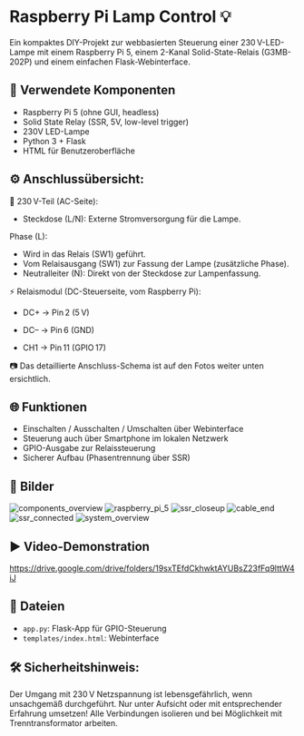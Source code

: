 # Raspberry Pi Lamp Control 💡

Ein kompaktes DIY-Projekt zur webbasierten Steuerung einer 230 V-LED-Lampe mit einem Raspberry Pi 5, einem 2-Kanal Solid-State-Relais (G3MB-202P) und einem einfachen Flask-Webinterface.

## 🔧 Verwendete Komponenten
- Raspberry Pi 5 (ohne GUI, headless)
- Solid State Relay (SSR, 5V, low-level trigger)
- 230V LED-Lampe
- Python 3 + Flask
- HTML für Benutzeroberfläche

## ⚙️ Anschlussübersicht:
🔌 230 V-Teil (AC-Seite):
- Steckdose (L/N): Externe Stromversorgung für die Lampe.

Phase (L):
- Wird in das Relais (SW1) geführt.
- Vom Relaisausgang (SW1) zur Fassung der Lampe (zusätzliche Phase).
- Neutralleiter (N): Direkt von der Steckdose zur Lampenfassung.

⚡ Relaismodul (DC-Steuerseite, vom Raspberry Pi):

- DC+ → Pin 2 (5 V)

- DC– → Pin 6 (GND)

- CH1 → Pin 11 (GPIO 17)

📷 Das detaillierte Anschluss-Schema ist auf den Fotos weiter unten ersichtlich.

## 🌐 Funktionen
- Einschalten / Ausschalten / Umschalten über Webinterface
- Steuerung auch über Smartphone im lokalen Netzwerk
- GPIO-Ausgabe zur Relaissteuerung
- Sicherer Aufbau (Phasentrennung über SSR)

## 📸 Bilder
![components_overview](https://github.com/user-attachments/assets/c1d05f55-dc61-4079-8388-5d32f870c4cc)
![raspberry_pi_5](https://github.com/user-attachments/assets/9da3c768-6e35-4bf9-8839-75aa6b0416a8)
![ssr_closeup](https://github.com/user-attachments/assets/ee2129a7-49ab-424f-88ee-429f3f8e9882)
![cable_end](https://github.com/user-attachments/assets/7f3f8638-5ccf-4f7a-ae80-17bc5aaf8890)
![ssr_connected](https://github.com/user-attachments/assets/bb0f0387-e494-4cfc-a2d9-48666d5c319b)
![system_overview](https://github.com/user-attachments/assets/9194eda5-cca2-457b-a3b1-89174a5fb850)

## ▶️ Video-Demonstration
https://drive.google.com/drive/folders/19sxTEfdCkhwktAYUBsZ23fFq9lttW4iJ

## 📁 Dateien
- `app.py`: Flask-App für GPIO-Steuerung
- `templates/index.html`: Webinterface

## 🛠️ Sicherheitshinweis:
Der Umgang mit 230 V Netzspannung ist lebensgefährlich, wenn unsachgemäß durchgeführt. 
Nur unter Aufsicht oder mit entsprechender Erfahrung umsetzen! 
Alle Verbindungen isolieren und bei Möglichkeit mit Trenntransformator arbeiten.
